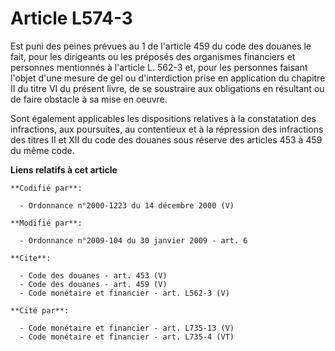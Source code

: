 # Article L574-3

Est puni des peines prévues au 1 de l'article 459 du code des douanes le fait, pour les dirigeants ou les préposés des
organismes financiers et personnes mentionnés à l'article L. 562-3 et, pour les personnes faisant l'objet d'une mesure de gel
ou d'interdiction prise en application du chapitre II du titre VI du présent livre, de se soustraire aux obligations en
résultant ou de faire obstacle à sa mise en oeuvre. 

Sont également applicables les dispositions relatives à la constatation des infractions, aux poursuites, au contentieux et à
la répression des infractions des titres II et XII du code des douanes sous réserve des articles 453 à 459 du même code.

**Liens relatifs à cet article**

	**Codifié par**:

	  - Ordonnance n°2000-1223 du 14 décembre 2000 (V)

	**Modifié par**:

	  - Ordonnance n°2009-104 du 30 janvier 2009 - art. 6

	**Cite**:

	  - Code des douanes - art. 453 (V)
	  - Code des douanes - art. 459 (V)
	  - Code monétaire et financier - art. L562-3 (V)

	**Cité par**:

	  - Code monétaire et financier - art. L735-13 (V)
	  - Code monétaire et financier - art. L735-4 (VT)
